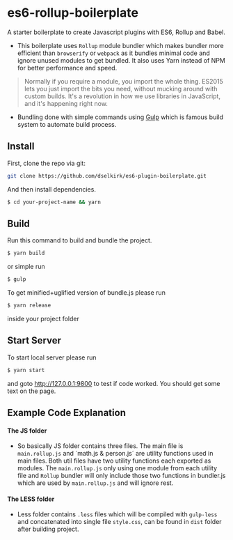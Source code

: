 # es6-rollup-boilerplate

A starter boilerplate to create Javascript plugins with ES6, Rollup and Babel.

- This boilerplate uses `Rollup` module bundler which makes bundler more efficient than `browserify` or `webpack` as it bundles minimal code and ignore unused modules to get bundled. It also uses Yarn instead of NPM for better performance and speed.

> Normally if you require a module, you import the whole thing. ES2015 lets you just import the bits you need, without mucking around with custom builds. It's a revolution in how we use libraries in JavaScript, and it's happening right now.

- Bundling done with simple commands using [Gulp](http://gulpjs.com/) which is famous build system to automate build process.

## Install

First, clone the repo via git:

```bash
git clone https://github.com/dselkirk/es6-plugin-boilerplate.git
```

And then install dependencies.

```bash
$ cd your-project-name && yarn 
```

## Build

Run this command to build and bundle the project.

```bash
$ yarn build
```

or simple run

```bash
$ gulp
```

To get minified+uglified version of bundle.js please run

```bash
$ yarn release
```


inside your project folder


## Start Server

To start local server please run

```bash
$ yarn start
```

and goto http://127.0.0.1:9800 to test if code worked. You should get some text on the page.


## Example Code Explanation

#### The JS folder

- So basically JS folder contains three files. The main file is `main.rollup.js` and ´math.js & person.js´ are utility functions used in main files. Both util files have two utility functions each exported as modules. The `main.rollup.js` only using one module from each utility file and `Rollup` bundler will only include those two functions in bundler.js which are used by `main.rollup.js` and will ignore rest.


#### The LESS folder

- Less folder contains `.less` files which will be compiled with `gulp-less` and concatenated into single file `style.css`, can be found in `dist` folder after building project.
